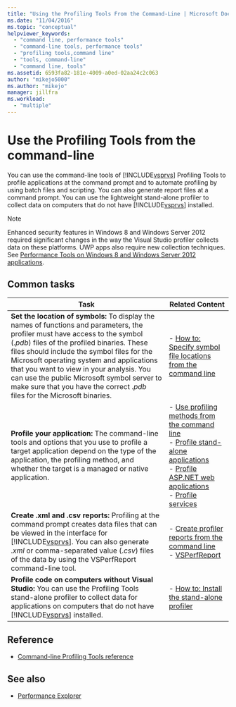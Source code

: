 ```yaml
---
title: "Using the Profiling Tools From the Command-Line | Microsoft Docs"
ms.date: "11/04/2016"
ms.topic: "conceptual"
helpviewer_keywords:
  - "command line, performance tools"
  - "command-line tools, performance tools"
  - "profiling tools,command line"
  - "tools, command-line"
  - "command line, tools"
ms.assetid: 6593fa82-181e-4009-a0ed-02aa24c2c063
author: "mikejo5000"
ms.author: "mikejo"
manager: jillfra
ms.workload:
  - "multiple"
---
```

# Use the Profiling Tools from the command-line
You can use the command-line tools of [!INCLUDE[vsprvs](../code-quality/includes/vsprvs_md.md)] Profiling Tools to profile applications at the command prompt and to automate profiling by using batch files and scripting. You can also generate report files at a command prompt. You can use the lightweight stand-alone profiler to collect data on computers that do not have [!INCLUDE[vsprvs](../code-quality/includes/vsprvs_md.md)] installed.

> [!NOTE]
>  Enhanced security features in Windows 8 and Windows Server 2012 required significant changes in the way the Visual Studio profiler collects data on these platforms. UWP apps also require new collection techniques. See [Performance Tools on Windows 8 and Windows Server 2012 applications](../profiling/performance-tools-on-windows-8-and-windows-server-2012-applications.md).

## Common tasks

| Task | Related Content |
| - | - |
| **Set the location of symbols:** To display the names of functions and parameters, the profiler must have access to the symbol (.*pdb*) files of the profiled binaries. These files should include the symbol files for the Microsoft operating system and applications that you want to view in your analysis. You can use the public Microsoft symbol server to make sure that you have the correct .*pdb* files for the Microsoft binaries. | -   [How to: Specify symbol file locations from the command line](../profiling/how-to-specify-symbol-file-locations-from-the-command-line.md) |
| **Profile your application:** The command-line tools and options that you use to profile a target application depend on the type of the application, the profiling method, and whether the target is a managed or native application. | -   [Use profiling methods from the command line](../profiling/using-profiling-methods-to-collect-performance-data-from-the-command-line.md)<br />-   [Profile stand-alone applications](../profiling/command-line-profiling-of-stand-alone-applications.md)<br />-   [Profile ASP.NET web applications](../profiling/command-line-profiling-of-aspnet-web-applications.md)<br />-   [Profile services](../profiling/command-line-profiling-of-services.md) |
| **Create .xml and .csv reports:** Profiling at the command prompt creates data files that can be viewed in the interface for [!INCLUDE[vsprvs](../code-quality/includes/vsprvs_md.md)]. You can also generate .*xml* or comma-separated value (.*csv*) files of the data by using the VSPerfReport command-line tool. | -   [Create profiler reports from the command line](../profiling/creating-profiler-reports-from-the-command-line.md)<br />-   [VSPerfReport](../profiling/vsperfreport.md) |
| **Profile code on computers without Visual Studio:** You can use the Profiling Tools stand-alone profiler to collect data for applications on computers that do not have [!INCLUDE[vsprvs](../code-quality/includes/vsprvs_md.md)] installed. | -   [How to: Install the stand-alone profiler](../profiling/how-to-install-the-stand-alone-profiler.md) |

## Reference
- [Command-line Profiling Tools reference](../profiling/command-line-profiling-tools-reference.md)

## See also
- [Performance Explorer](../profiling/performance-explorer.md)